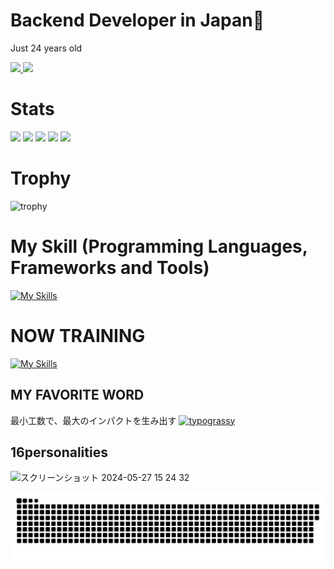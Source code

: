 # Backend Developer in Japan👋

Just 24 years old

<p align="left">
   <a href="https://github.com/takumi0703">
    <img height="20" src="https://komarev.com/ghpvc/?username=takumi0703" />
  </a>
  <a href="https://zenn.dev/eng_o109">
    <img height="20" src="https://badgen.org/img/zenn/eng_o109/articles?style=plastic" />
  </a>
</p>

# Stats
![](http://github-profile-summary-cards.vercel.app/api/cards/repos-per-language?username=takumi0703&theme=nord_bright)
![](http://github-profile-summary-cards.vercel.app/api/cards/most-commit-language?username=takumi0703&theme=nord_bright)
![](http://github-profile-summary-cards.vercel.app/api/cards/stats?username=takumi0703&theme=nord_bright)
![](http://github-profile-summary-cards.vercel.app/api/cards/productive-time?username=takumi0703&theme=nord_bright&utcOffset=9)
![](http://github-profile-summary-cards.vercel.app/api/cards/profile-details?username=takumi0703&theme=nord_bright)

# Trophy
![trophy](https://github-profile-trophy.vercel.app/?username=takumi0703&theme=nord)

# My Skill (Programming Languages, Frameworks and Tools)
[![My Skills](https://skillicons.dev/icons?i=html,css,sass,ruby,rails,mysql,docker,firebase,gcp,kubernetes,discord,github,vscode&theme=light)](https://skillicons.dev)


# NOW TRAINING
[![My Skills](https://skillicons.dev/icons?i=react,next,ts,flutter&theme=light)](https://skillicons.dev)

## MY FAVORITE WORD
最小工数で、最大のインパクトを生み出す
[![typograssy](https://typograssy.deno.dev/api?text=Be%20Lazy)](https://github.com/kawarimidoll/typograssy)

## 16personalities
![スクリーンショット 2024-05-27 15 24 32](https://github.com/takumi0703/takumi0703/assets/61904132/b04e3134-f649-4029-ab0c-f17c85c918aa)


![](https://raw.githubusercontent.com/takumi0703/next-sample/output/github-contribution-grid-snake.svg)
